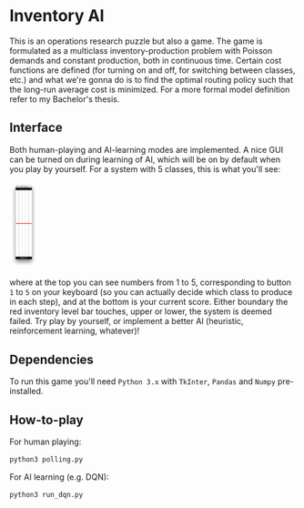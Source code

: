 # Inventory AI

This is an operations research puzzle but also a game. The game is formulated as a multiclass inventory-production problem with Poisson demands and constant production, both in continuous time. Certain cost functions are defined (for turning on and off, for switching between classes, etc.) and what we're gonna do is to find the optimal routing policy such that the long-run average cost is minimized. For a more formal model definition refer to my Bachelor's thesis.

## Interface

Both human-playing and AI-learning modes are implemented. A nice GUI can be turned on during learning of AI, which will be on by default when you play by yourself. For a system with 5 classes, this is what you'll see:

<img src="ScreenShot1.png" width="10%">

where at the top you can see numbers from 1 to 5, corresponding to button `1` to `5` on your keyboard (so you can actually decide which class to produce in each step), and at the bottom is your current score. Either boundary the red inventory level bar touches, upper or lower, the system is deemed failed. Try play by yourself, or implement a better AI (heuristic, reinforcement learning, whatever)!

## Dependencies

To run this game you'll need `Python 3.x` with `TkInter`, `Pandas` and `Numpy` pre-installed.

## How-to-play

For human playing:

```bash
python3 polling.py
```

For AI learning (e.g. DQN):

```bash
python3 run_dqn.py
```

